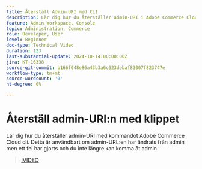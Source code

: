 ```yaml
---
title: Återställ Admin-URI med CLI
description: Lär dig hur du återställer admin-URI i Adobe Commerce Cloud CLI. Den här metoden är användbar när ändringar i administratörens URL orsakar åtkomstproblem.
feature: Admin Workspace, Console
topic: Administration, Commerce
role: Developer, User
level: Beginner
doc-type: Technical Video
duration: 123
last-substantial-update: 2024-10-14T00:00:00Z
jira: KT-16338
source-git-commit: b166f048e86a43b3a6c623debaf83007f823747e
workflow-type: tm+mt
source-wordcount: '0'
ht-degree: 0%

---
```



# Återställ admin-URI:n med klippet

Lär dig hur du återställer admin-URI med kommandot Adobe Commerce Cloud cli. Detta är användbart om admin-URL:en har ändrats från admin men ett fel har gjorts och du inte längre kan komma åt admin.

>[!VIDEO](https://video.tv.adobe.com/v/3435066/?learn=on)
